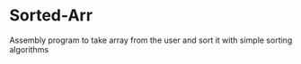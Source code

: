 # Sorted-Arr
Assembly program to take array from the user and sort it with simple sorting algorithms
